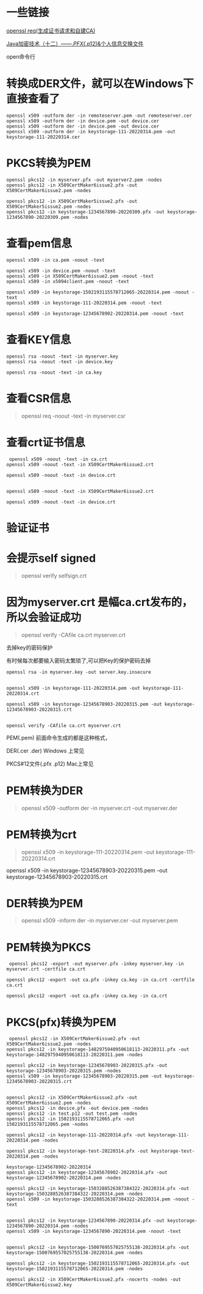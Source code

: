 

# 一些链接

[openssl req(生成证书请求和自建CA)](https://www.shuzhiduo.com/A/Ae5R2BE25Q/)

[Java加密技术（十二）——*.PFX(*.p12)&个人信息交换文件](https://www.iteye.com/blog/snowolf-735294)

open命令行

# 转换成DER文件，就可以在Windows下直接查看了
```
openssl x509 -outform der -in remoteserver.pem -out remoteserver.cer
openssl x509 -outform der -in device.pem -out device.cer
openssl x509 -outform der -in device.pem -out device.cer
openssl x509 -outform der -in keystorage-111-20220314.pem -out keystorage-111-20220314.cer

```
# PKCS转换为PEM
```
openssl pkcs12 -in myserver.pfx -out myserver2.pem -nodes
openssl pkcs12 -in X509CertMaker6issue2.pfx -out X509CertMaker6issue2.pem -nodes

openssl pkcs12 -in X509CertMaker5issue2.pfx -out X509CertMaker5issue2.pem -nodes
openssl pkcs12 -in keystorage-1234567890-20220309.pfx -out keystorage-1234567890-20220309.pem -nodes
```
# 查看pem信息
```
openssl x509 -in ca.pem -noout -text

openssl x509 -in device.pem -noout -text
openssl x509 -in X509CertMaker6issue2.pem -noout -text
openssl x509 -in x5094client.pem -noout -text

openssl x509 -in keystorage-1502193115578712065-20220314.pem -noout -text
openssl x509 -in keystorage-111-20220314.pem -noout -text

openssl x509 -in keystorage-12345678902-20220314.pem -noout -text
```
# 查看KEY信息

```
openssl rsa -noout -text -in myserver.key
openssl rsa -noout -text -in device.key

openssl rsa -noout -text -in ca.key
```
# 查看CSR信息

> openssl req -noout -text -in myserver.csr

# 查看crt证书信息
```
 openssl x509 -noout -text -in ca.crt
openssl x509 -noout -text -in X509CertMaker6issue2.crt

openssl x509 -noout -text -in device.crt


openssl x509 -noout -text -in X509CertMaker6issue2.crt

openssl x509 -noout -text -in device.crt
```
# 验证证书

# 会提示self signed

> openssl verify selfsign.crt

# 因为myserver.crt 是幅ca.crt发布的，所以会验证成功

> openssl verify -CAfile ca.crt myserver.crt

去掉key的密码保护

有时候每次都要输入密码太繁琐了,可以把Key的保护密码去掉
```
openssl rsa -in myserver.key -out server.key.insecure


openssl x509 -in keystorage-111-20220314.pem -out keystorage-111-20220314.crt

openssl x509 -in keystorage-12345678903-20220315.pem -out keystorage-12345678903-20220315.crt


openssl verify -CAfile ca.crt myserver.crt
```

PEM(.pem) 前面命令生成的都是这种格式，

DER(.cer .der) Windows 上常见

PKCS#12文件(.pfx .p12) Mac上常见

# PEM转换为DER

> openssl x509 -outform der -in myserver.crt -out myserver.der

# PEM转换为crt

> openssl x509 -in keystorage-111-20220314.pem -out keystorage-111-20220314.crt

openssl x509 -in keystorage-12345678903-20220315.pem -out keystorage-12345678903-20220315.crt

# DER转换为PEM

> openssl x509 -inform der -in myserver.cer -out myserver.pem

# PEM转换为PKCS
```
 openssl pkcs12 -export -out myserver.pfx -inkey myserver.key -in myserver.crt -certfile ca.crt

openssl pkcs12 -export -out ca.pfx -inkey ca.key -in ca.crt -certfile ca.crt

openssl pkcs12 -export -out ca.pfx -inkey ca.key -in ca.crt
```
# PKCS(pfx)转换为PEM
```
 openssl pkcs12 -in X509CertMaker6issue2.pfx -out X509CertMaker6issue2.pem -nodes
openssl pkcs12 -in keystorage-1482975940950618113-20220311.pfx -out keystorage-1482975940950618113-20220311.pem -nodes

openssl pkcs12 -in keystorage-12345678903-20220315.pfx -out keystorage-12345678903-20220315.pem -nodes
openssl x509 -in keystorage-12345678903-20220315.pem -out keystorage-12345678903-20220315.crt


openssl pkcs12 -in X509CertMaker6issue2.pfx -out X509CertMaker6issue2.pem -nodes
openssl pkcs12 -in device.pfx -out device.pem -nodes
openssl pkcs12 -in test.p12 -out test.pem -nodes
openssl pkcs12 -in 1502193115578712065.pfx -out 1502193115578712065.pem -nodes

openssl pkcs12 -in keystorage-111-20220314.pfx -out keystorage-111-20220314.pem -nodes

openssl pkcs12 -in keystorage-test-20220314.pfx -out keystorage-test-20220314.pem -nodes

keystorage-12345678902-20220314
openssl pkcs12 -in keystorage-12345678902-20220314.pfx -out keystorage-12345678902-20220314.pem -nodes

openssl pkcs12 -in keystorage-1503288526387384322-20220314.pfx -out keystorage-1503288526387384322-20220314.pem -nodes
openssl x509 -in keystorage-1503288526387384322-20220314.pem -noout -text


openssl pkcs12 -in keystorage-1234567890-20220314.pfx -out keystorage-1234567890-20220314.pem -nodes
openssl x509 -in keystorage-1234567890-20220314.pem -noout -text


openssl pkcs12 -in keystorage-1500769557025755138-20220314.pfx -out keystorage-1500769557025755138-20220314.pem -nodes

openssl pkcs12 -in keystorage-1502193115578712065-20220314.pfx -out keystorage-1502193115578712065-20220314.pem -nodes

openssl pkcs12 -in X509CertMaker6issue2.pfx -nocerts -nodes -out X509CertMaker6issue2.key
```